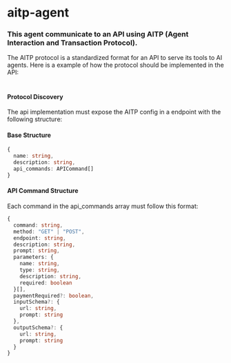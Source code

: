 # aitp-agent

### This agent communicate to an API using AITP (Agent Interaction and Transaction Protocol).
The AITP protocol is a standardized format for an API to serve its tools to AI agents.
Here is a example of how the protocol should be implemented in the API:


#
#### Protocol Discovery
The api implementation must expose the AITP config in a endpoint with the following structure:

#### Base Structure
```typescript
{
  name: string,
  description: string,
  api_commands: APICommand[]
}
```

#### API Command Structure
Each command in the api_commands array must follow this format:
```typescript
{
  command: string,
  method: "GET" | "POST",
  endpoint: string,
  description: string,
  prompt: string,
  parameters: {
    name: string,
    type: string,
    description: string,
    required: boolean
  }[],
  paymentRequired?: boolean,
  inputSchema?: {
    url: string,
    prompt: string
  },
  outputSchema?: {
    url: string,
    prompt: string
  }
}
```

